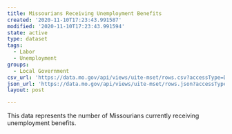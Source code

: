 ```yaml
---
title: Missourians Receiving Unemployment Benefits
created: '2020-11-10T17:23:43.991587'
modified: '2020-11-10T17:23:43.991594'
state: active
type: dataset
tags:
  - Labor
  - Unemployment
groups:
  - Local Government
csv_url: 'https://data.mo.gov/api/views/uite-mset/rows.csv?accessType=DOWNLOAD'
json_url: 'https://data.mo.gov/api/views/uite-mset/rows.json?accessType=DOWNLOAD'
layout: post

---
```

This data represents the number of Missourians currently receiving unemployment benefits.
